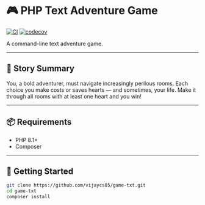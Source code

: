 # 🎮 PHP Text Adventure Game

[![CI](https://github.com/vijaycs85/txt-game/actions/workflows/ci.yml/badge.svg)](https://github.com/vijaycs85/txt-game/actions)
[![codecov](https://codecov.io/gh/vijaycs85/txt-game/branch/main/graph/badge.svg)](https://codecov.io/gh/vijaycs85/txt-game)

A command-line text adventure game.

---

## 🧙 Story Summary
You, a bold adventurer, must navigate increasingly perilous rooms. Each choice
you make costs or saves hearts — and sometimes, your life.  Make it through all
rooms with at least one heart and you win!

---

## 📦 Requirements

- PHP 8.1+
- Composer

---

## 🚀 Getting Started

```bash
git clone https://github.com/vijaycs85/game-txt.git
cd game-txt
composer install
